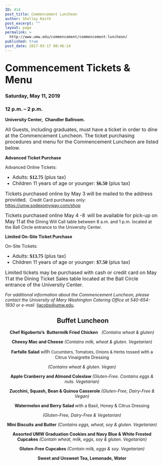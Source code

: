 ```yaml
---
ID: 414
post_title: Commencement Luncheon
author: Shelley Keith
post_excerpt: ""
layout: page
permalink: >
  http://www.umw.edu/commencement/commencement-luncheon/
published: true
post_date: 2017-03-17 08:46:14
---
```

<h2 style="text-align: left"><span style="font-size: xx-large"><strong>Commencement Tickets &amp; Menu</strong> </span></h2>
<h3 style="text-align: left"><strong>Saturday, May 11, 2019</strong></h3>
<h3><strong>12 p.m. – 2 p.m.</strong></h3>
<strong>University Center,  Chandler Ballroom.</strong>

<span style="font-size: medium">All Guests, including graduates, must have a ticket in order to dine at the Commencement Luncheon. The ticket purchasing procedures and menu for the Commencement Luncheon are listed below. </span>

<strong>Advanced Ticket Purchase</strong>

Advanced Online Tickets:
<ul>
 	<li><span style="font-size: medium">Adults: </span><b><span style="font-family: Cambria,Cambria;font-size: medium">$12.75 </span></b><span style="font-size: medium">(plus tax) </span></li>
 	<li><span style="font-size: medium">Children 11 years of age or younger: </span><b><span style="font-family: Cambria,Cambria;font-size: medium">$6.50 </span></b><span style="font-size: medium">(plus tax) </span></li>
</ul>
<span style="font-size: medium">Tickets purchased online by May 3</span> <span style="font-size: medium">will be mailed to the address provided.  </span>Credit Card purchases only: <a href="https://umw.sodexomyway.com/shop">https://umw.sodexomyway.com/shop</a>

<span style="font-size: medium">Tickets purchased online May 4</span> <span style="font-size: medium">-8 </span><span style="font-size: xx-small"> </span><span style="font-size: medium">will be available for pick-up on May 11</span><span style="font-size: xx-small"> </span><span style="font-size: medium">at the </span>Dining Will Call table between 8 a.m. and 1 p.m. located at the Ball Circle entrance to the University Center.

<strong>Limited On-Site Ticket Purchase</strong>

On-Site Tickets:
<ul>
 	<li><span style="font-size: medium">Adults: </span><b><span style="font-family: Cambria,Cambria;font-size: medium">$13.75 </span></b><span style="font-size: medium">(plus tax) </span></li>
 	<li><span style="font-size: medium">Children 11 years of age or younger: </span><b><span style="font-family: Cambria,Cambria;font-size: medium">$7.50 </span></b><span style="font-size: medium">(plus tax) </span></li>
</ul>
<span style="font-size: medium">Limited tickets may be purchased with cash or credit card on May 11</span><span style="font-size: xx-small"> </span><span style="font-size: medium">at the Dining Ticket Sales table located at the Ball Circle entrance of the University Center. </span>

<em>For additional information about the Commencement Luncheon, please contact the University of Mary Washington Catering Office at 540-654-1930 or e-mail </em> <a href="mailto:ljacobs@umw.edu">ljacobs@umw.edu</a>.
<h2 style="text-align: center"><strong> Buffet Luncheon </strong></h2>
<p style="text-align: center"><strong>Chef Rigoberto’s  Buttermilk Fried Chicken</strong>   <em>(Contains wheat &amp; gluten)</em></p>
<p style="text-align: center"><strong>Cheesy Mac and Cheese</strong><em> (Contains milk, wheat &amp; gluten. Vegetarian)</em></p>
<p style="text-align: center"><strong>Farfalle Salad</strong> w<span style="font-size: medium">ith </span><span style="font-size: small">Cucumbers, Tomatoes, Onions &amp; Herbs t</span>ossed with a Citrus Vinaigrette Dressing</p>
<p style="text-align: center"><em>(Contains wheat &amp; gluten. Vegan)</em></p>
<p style="text-align: center"><strong>Apple Cranberry and Almond Coleslaw </strong><em>(Gluten-Free. Contains eggs &amp; nuts. Vegetarian)</em></p>
<p style="text-align: center"><strong>Zucchini, Squash, Bean &amp; Quinoa Casserole </strong><em>(Gluten-Free, Dairy-Free &amp; Vegan)</em></p>
<p style="text-align: center"><strong>Watermelon and Berry Salad </strong>with a Basil, Honey &amp; Citrus Dressing</p>
<p style="text-align: center"><em>(Gluten-Free, Dairy-Free &amp; Vegetarian)</em></p>
<p style="text-align: center"><strong>Mini Biscuits</strong> <strong>and Butter</strong> <em>(Contains eggs, wheat, soy &amp; gluten. Vegetarian)</em></p>
<p style="text-align: center"><strong>Assorted UMW Graduation Cookies and Navy Blue &amp; White Frosted Cupcakes</strong> <em>(Contain wheat, milk, eggs, soy &amp; gluten. Vegetarian)</em></p>
<p style="text-align: center"><strong>Gluten-Free Cupcakes </strong><em>(Contain milk, eggs &amp; soy. Vegetarian)</em></p>
<p style="text-align: center"><strong>Sweet and Unsweet Tea, Lemonade, Water</strong></p>
&nbsp;